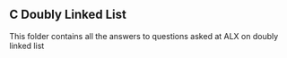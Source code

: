 ## C Doubly Linked List

This folder contains all the answers to questions asked at ALX on doubly linked list
